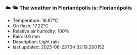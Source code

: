 ### ☁️ 🌤️  The weather in Florianópolis is: Florianópolis

- Temperature: 16.87°C
- On flesh: 17.22°C
- Relative air humidity: 100%
- Rain: 0.6 mm
- Description: Light rain
- last updated: 2025-06-23T04:32:19.200152
